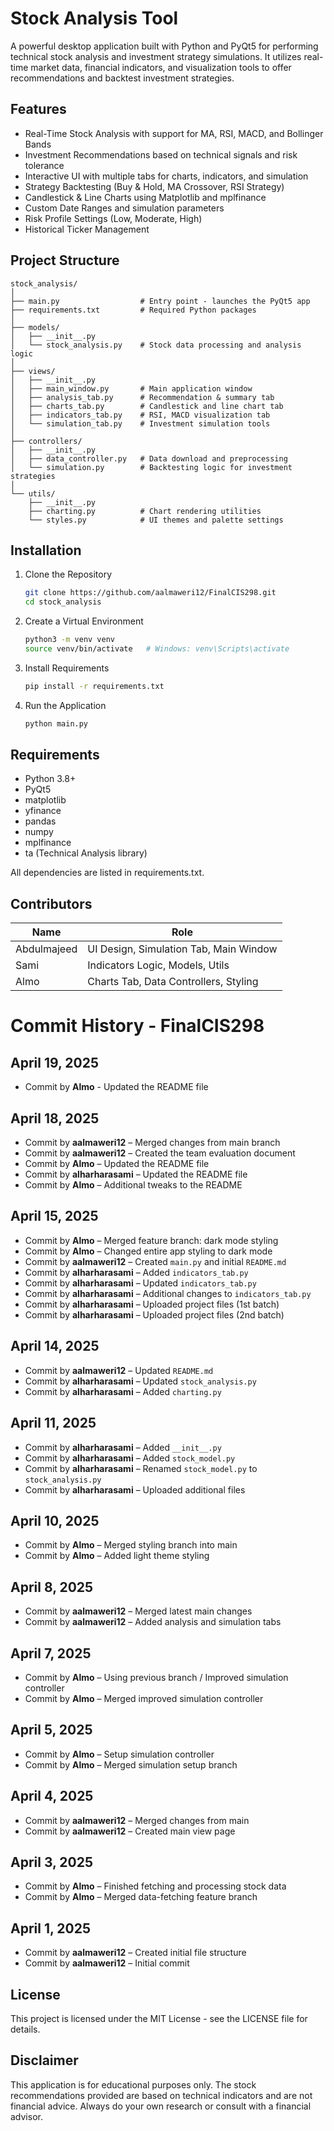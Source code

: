 
# Stock Analysis Tool

A powerful desktop application built with Python and PyQt5 for performing technical stock analysis and investment strategy simulations. It utilizes real-time market data, financial indicators, and visualization tools to offer recommendations and backtest investment strategies.

## Features

- Real-Time Stock Analysis with support for MA, RSI, MACD, and Bollinger Bands
- Investment Recommendations based on technical signals and risk tolerance
- Interactive UI with multiple tabs for charts, indicators, and simulation
- Strategy Backtesting (Buy & Hold, MA Crossover, RSI Strategy)
- Candlestick & Line Charts using Matplotlib and mplfinance
- Custom Date Ranges and simulation parameters
- Risk Profile Settings (Low, Moderate, High)
- Historical Ticker Management

## Project Structure

```
stock_analysis/
│
├── main.py                  # Entry point - launches the PyQt5 app
├── requirements.txt         # Required Python packages
│
├── models/
│   ├── __init__.py
│   └── stock_analysis.py    # Stock data processing and analysis logic
│
├── views/
│   ├── __init__.py
│   ├── main_window.py       # Main application window
│   ├── analysis_tab.py      # Recommendation & summary tab
│   ├── charts_tab.py        # Candlestick and line chart tab
│   ├── indicators_tab.py    # RSI, MACD visualization tab
│   └── simulation_tab.py    # Investment simulation tools
│
├── controllers/
│   ├── __init__.py
│   ├── data_controller.py   # Data download and preprocessing
│   └── simulation.py        # Backtesting logic for investment strategies
│
└── utils/
    ├── __init__.py
    ├── charting.py          # Chart rendering utilities
    └── styles.py            # UI themes and palette settings
```

## Installation

1. Clone the Repository
   ```bash
   git clone https://github.com/aalmaweri12/FinalCIS298.git
   cd stock_analysis
   ```

2. Create a Virtual Environment
   ```bash
   python3 -m venv venv
   source venv/bin/activate   # Windows: venv\Scripts\activate
   ```

3. Install Requirements
   ```bash
   pip install -r requirements.txt
   ```

4. Run the Application
   ```bash
   python main.py
   ```

## Requirements

- Python 3.8+
- PyQt5
- matplotlib
- yfinance
- pandas
- numpy
- mplfinance
- ta (Technical Analysis library)

All dependencies are listed in requirements.txt.

## Contributors

| Name         | Role                                     |
|--------------|------------------------------------------|
| Abdulmajeed  | UI Design, Simulation Tab, Main Window   |
| Sami         | Indicators Logic, Models, Utils          |
| Almo         | Charts Tab, Data Controllers, Styling    |

#  Commit History - FinalCIS298
## April 19, 2025  
- Commit by **Almo** - Updated the README file

##  April 18, 2025
- Commit by **aalmaweri12** – Merged changes from main branch  
- Commit by **aalmaweri12** – Created the team evaluation document  
- Commit by **Almo** – Updated the README file
- Commit by **alharharasami** – Updated the README file
- Commit by **Almo** – Additional tweaks to the README  

##  April 15, 2025
- Commit by **Almo** – Merged feature branch: dark mode styling  
- Commit by **Almo** – Changed entire app styling to dark mode  
- Commit by **aalmaweri12** – Created `main.py` and initial `README.md`
-  Commit by **alharharasami** – Added `indicators_tab.py` 
- Commit by **alharharasami** – Updated `indicators_tab.py`  
- Commit by **alharharasami** – Additional changes to `indicators_tab.py`  
- Commit by **alharharasami** – Uploaded project files (1st batch)  
- Commit by **alharharasami** – Uploaded project files (2nd batch)  

##  April 14, 2025
- Commit by **aalmaweri12** – Updated `README.md`  
- Commit by **alharharasami** – Updated `stock_analysis.py`
- Commit by **alharharasami** – Added `charting.py`

##  April 11, 2025
- Commit by **alharharasami** – Added `__init__.py`
- Commit by **alharharasami** – Added `stock_model.py`
- Commit by **alharharasami** – Renamed `stock_model.py` to `stock_analysis.py`  
- Commit by **alharharasami** – Uploaded additional files  

##  April 10, 2025
- Commit by **Almo** – Merged styling branch into main  
- Commit by **Almo** – Added light theme styling  

##  April 8, 2025
- Commit by **aalmaweri12** – Merged latest main changes  
- Commit by **aalmaweri12** – Added analysis and simulation tabs  

##  April 7, 2025
- Commit by **Almo** – Using previous branch / Improved simulation controller  
- Commit by **Almo** – Merged improved simulation controller  

##  April 5, 2025
- Commit by **Almo** – Setup simulation controller  
- Commit by **Almo** – Merged simulation setup branch  

##  April 4, 2025
- Commit by **aalmaweri12** – Merged changes from main  
- Commit by **aalmaweri12** – Created main view page  

##  April 3, 2025
- Commit by **Almo** – Finished fetching and processing stock data  
- Commit by **Almo** – Merged data-fetching feature branch  

##  April 1, 2025
- Commit by **aalmaweri12** – Created initial file structure  
- Commit by **aalmaweri12** – Initial commit  



## License

This project is licensed under the MIT License - see the LICENSE file for details.

## Disclaimer

This application is for educational purposes only. The stock recommendations provided are based on technical indicators and are not financial advice. Always do your own research or consult with a financial advisor.
